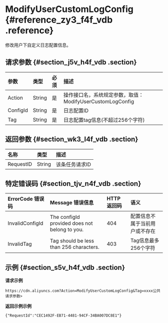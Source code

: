 # ModifyUserCustomLogConfig {#reference_zy3_f4f_vdb .reference}

修改用户下自定义日志配置信息。

## 请求参数 {#section_j5v_h4f_vdb .section}

|参数|类型|必须|描述|
|:-|:-|:-|:-|
|Action|String|是|操作接口名，系统规定参数，取值：ModifyUserCustomLogConfig|
|ConfigId|String|是|日志配置ID|
|Tag|String|是|日志配置tag信息\(不超过256个字符\)|

## 返回参数 {#section_wk3_l4f_vdb .section}

|名称|类型|描述|
|:-|:-|:-|
|RequestID|String|该条任务请求ID|

## 特定错误码 {#section_tjv_n4f_vdb .section}

|ErrorCode 错误码|Message 错误信息|HTTP 返回码|语义|
|:------------|:-----------|:-------|:-|
|InvalidConfigId|The configId provided does not belong to you.|404|配置信息不属于当前用户或不存在|
|InvalidTag|Tag should be less than 256 characters.|403|Tag信息最多256个字符|

## 示例 {#section_s5v_h4f_vdb .section}

**请求示例**

```
https://cdn.aliyuncs.com?Action=ModifyUserCustomLogConfig&Tag=xxxx公共请求参数>
```

**返回示例示例**

```
{"RequestId":"CEC1492F-EB71-4481-94CF-34BA007DC8E1"}
```

